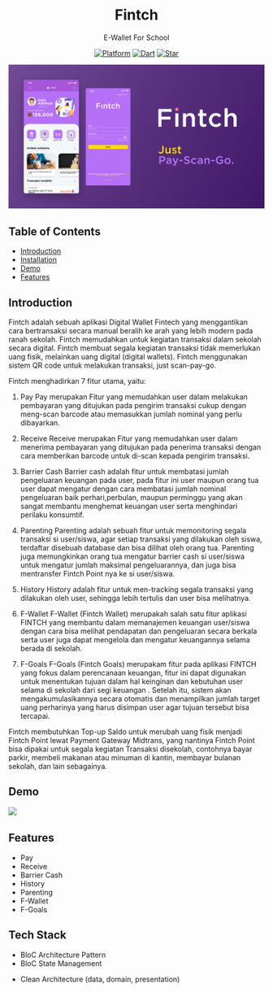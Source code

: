 <h1 align="center">
  Fintch
</h1>
<p align="center">
  E-Wallet For School 
</p>
<p align="center">
  <a href="https://flutter.dev/"><img alt="Platform" src="https://img.shields.io/badge/platform-Flutter-blue.svg"></a>
  <a href="https://dart.dev/"><img alt="Dart" src="https://img.shields.io/badge/dart-2.12.2-blue.svg"></a>
  <a href="https://github.com/Adithya-13/MadeSubmsission/"><img alt="Star" src="https://img.shields.io/github/stars/Fintch-team/fintch"></a>
</p>

<p align="center">
  <img src="demo/thumbnail.png"/>
</p>

## Table of Contents
- [Introduction](#introduction)
- [Installation](#installation)
- [Demo](#demo)
- [Features](#features)
<!-- - [Tech Stack](#tech-stack)
- [Dependencies](#dependencies)
- [Screen](#screen)
- [Util Tasks](#util-tasks)
- [Future Feature](#future-feature)
- [Feedback from user](#feedback-from-user) -->

## Introduction

Fintch adalah sebuah aplikasi Digital Wallet Fintech yang menggantikan cara bertransaksi secara manual beralih ke arah yang lebih modern pada ranah sekolah. Fintch memudahkan untuk kegiatan transaksi dalam sekolah secara digital. Fintch membuat segala kegiatan transaksi tidak memerlukan uang fisik, melainkan uang digital (digital wallets). Fintch menggunakan sistem QR code untuk melakukan transaksi, just scan-pay-go.

Fintch menghadirkan 7 fitur utama, yaitu:

1. Pay
Pay merupakan Fitur yang memudahkan user dalam melakukan pembayaran yang ditujukan pada pengirim transaksi cukup dengan meng-scan barcode atau memasukkan jumlah nominal yang perlu dibayarkan.

2. Receive
Receive merupakan Fitur yang memudahkan user dalam menerima pembayaran yang ditujukan pada penerima transaksi dengan cara memberikan barcode untuk di-scan kepada pengirim transaksi.

3. Barrier Cash
Barrier cash adalah fitur untuk membatasi jumlah pengeluaran keuangan pada user, pada fitur ini user maupun orang tua user dapat mengatur dengan cara membatasi jumlah nominal pengeluaran baik perhari,perbulan, maupun perminggu yang akan sangat membantu menghemat keuangan user serta menghindari perilaku konsumtif.

4. Parenting
Parenting adalah sebuah fitur untuk memonitoring segala transaksi si user/siswa, agar setiap transaksi yang dilakukan oleh siswa, terdaftar disebuah database dan bisa dilihat oleh orang tua. Parenting juga memungkinkan orang tua mengatur barrier cash si user/siswa untuk mengatur jumlah maksimal pengeluarannya, dan juga bisa mentransfer Fintch Point nya ke si user/siswa.

5. History
History adalah fitur untuk men-tracking segala transaksi yang dilakukan oleh user, sehingga lebih tertulis dan user bisa melihatnya.

6. F-Wallet
F-Wallet (Fintch Wallet) merupakah salah satu fitur aplikasi FINTCH yang membantu dalam memanajemen keuangan user/siswa dengan cara bisa melihat pendapatan dan pengeluaran secara berkala serta user juga dapat mengelola dan mengatur keuangannya selama berada di sekolah.

7. F-Goals
F-Goals (Fintch Goals) merupakam fitur pada aplikasi FINTCH yang fokus dalam perencanaan keuangan, fitur ini dapat digunakan untuk menentukan tujuan dalam hal keinginan dan kebutuhan user selama di sekolah dari segi keuangan . Setelah itu, sistem akan mengakumulasikannya secara otomatis dan menampilkan jumlah target uang perharinya yang harus disimpan user agar tujuan tersebut bisa tercapai.

Fintch membutuhkan Top-up Saldo untuk merubah uang fisik menjadi Fintch Point lewat Payment Gateway Midtrans, yang nantinya Fintch Point bisa dipakai untuk segala kegiatan Transaksi disekolah, contohnya bayar parkir, membeli makanan atau minuman di kantin, membayar bulanan sekolah, dan lain sebagainya.
<!-- 
## Installation

Clone or Download and Open it into Android Studio, VSCode, or Other IDE / Text Editor
```
    https://github.com/Adithya-13/Flutask.git
```  
 -->
## Demo

![](demo/demo.gif?raw=true)

<!-- 
|Getting Started|Add Task|Update Task|Delete Task|
|--|--|--|--|
|![](demo/getting_started.gif?raw=true)|![](demo/add_task.gif?raw=true)|![](demo/update_task.gif?raw=true)|![](demo/delete_task.gif?raw=true)|

|Search Task|Detail Category|Calendar Task|
|--|--|--|
|![](demo/search_task.gif?raw=true)|![](demo/detail_category.gif?raw=true)|![](demo/calendar_task.gif?raw=true)| -->

## Features
- Pay
- Receive
- Barrier Cash
- History
- Parenting
- F-Wallet
- F-Goals

## Tech Stack
- BloC Architecture Pattern
- BloC State Management
<!-- - Moor Local Database -->
- Clean Architecture (data, domain, presentation)
<!-- - Custom Widget (Calendar and Time Picker) -->
<!-- 
## Dependencies
- [Equatable](https://pub.dev/packages/equatable)
- [RxDart](https://pub.dev/packages/rxdart)
- [Flutter Bloc](https://pub.dev/packages/flutter_bloc)
- [Logging](https://pub.dev/packages/logging)
- [Flutter SVG](https://pub.dev/packages/flutter_svg)
- [Lottie](https://pub.dev/packages/lottie)
- [Intl](https://pub.dev/packages/intl)
- [Auto Size Text](https://pub.dev/packages/auto_size_text)
- [Carousel Slider](https://pub.dev/packages/carousel_slider)
- [Flutter Staggered Grid View](https://pub.dev/packages/flutter_staggered_grid_view)
- [Moor Flutter](https://pub.dev/packages/moor_flutter)
- [Modal Bottom Sheet](https://pub.dev/packages/modal_bottom_sheet)
- [Get Storage](https://pub.dev/packages/get_storage)
- [Flutter Color](https://pub.dev/packages/flutter_color)
- [Percent Indicator](https://pub.dev/packages/percent_indicator)
- [Scrollable Positioned List](https://pub.dev/packages/scrollable_positioned_list)
- [Auto Animated](https://pub.dev/packages/auto_animated)
- [Day Night Time Picker](https://pub.dev/packages/day_night_time_picker)
- [Calendar_Timeline (custom)](https://pub.dev/packages/calendar_timeline)

<details>
  <summary><b>TODO!</b></summary>
  <br>
  
  ## Screen
  - [x] Splash Page
  - [x] OnBoard Page
  - [x] Dashboard Page
  - [ ] Bag Page
  - [x] Calendar Page
  - [ ] Profile Page
  - [x] Add Task BottomSheet
  - [x] Detail Task
  - [x] Detail Category
  - [x] Search Page

  ## Util Tasks
  - [x] Focus Node unfocused
  - [x] dropdown null value
  - [x] completed attribute
  - [x] task with category list
  - [x] category with total tasks
  - [x] done tasks
  - [x] fix padding in bottom nav bar item
  - [x] cleaning up dao
  - [x] error border
  - [x] update & delete tasks
  - [x] create snackBar
  - [x] date & time picker cupertino
  - [x] change time picker [with this lib](https://pub.dev/packages/day_night_time_picker)
  - [ ] add category task
  - [ ] search in category
  - [ ] edit category
  - [ ] change description of onboard
  - [x] total task of on going or complete

  ## Future Feature
  - [ ] save to excel
  - [ ] notification
  - [ ] statistics
  - [ ] event organizer
  - [x] calendar
  - [ ] multi-language
  - [ ] setting
  - [ ] attachment
  - [x] search tasks
  - [ ] [showcase](https://pub.dev/packages/showcaseview)
  - [ ] Backup to Cloud
  - [ ] Sign in & Sign up

  ## Feedback from user
  - [x] scrollable list at the end of item will scroll overflow
  - [x] number in time picker is missing, use all number instead. (change style of time picker) 
  - [ ] scroll calendar animation no smooth
  - [x] description make optional
  - [x] initial category task (work, health)
  - [x] in the calendar, if the day is sunday, set different color (pink)
  - [x] list animation in search
  - [ ] category task remove see all
  - [x] update task -> mark as done, check icon save edit
  - [x] delete task add dialog before really deleted
  
</details>
 -->
